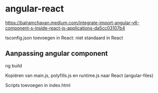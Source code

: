 # angular-react

https://balramchavan.medium.com/integrate-import-angular-v6-component-s-inside-react-js-applications-da5cc03107b4

tsconfig.json toevoegen in React: niet standaard in React

## Aanpassing angular component
ng build

Kopiëren van main.js, polyfills.js en runtime.js naar React (angular-files)

Scripts toevoegen in index.html 
